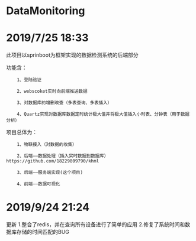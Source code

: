 # DataMonitoring
# 2019/7/25 18:33
此项目以sprinboot为框架实现的数据检测系统的后端部分

功能含：

  		1、登陆验证
  
 	 	2、webscoket实时向前端推送数据
  
	  	3、对数据库的增删改查（多表查询、多表插入）
  
  		4、Quartz实现对数据库数据定时统计极大值并将极大值插入小时表、分钟表（用于数据分析）
  
项目总体为：

  		1、物联接入（对数据的收集）
  
  		2、后端——数据处理（插入实时数据到数据库）https://github.com/18229809790/khml
  
 		3、后端——服务端实现(这个项目)
  
  		4、前端——数据可视化
# 2019/9/24 21:24
更新
  1.整合了redis，并在查询所有设备进行了简单的应用
  2.修复了系统时间和数据库存储的时间匹配的BUG
